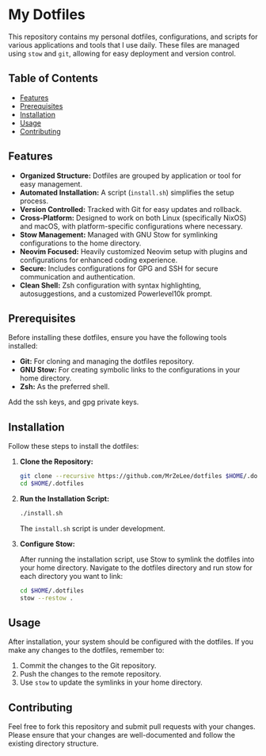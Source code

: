 # My Dotfiles

This repository contains my personal dotfiles, configurations, and scripts for
various applications and tools that I use daily. These files are managed using
`stow` and `git`, allowing for easy deployment and version control.

## Table of Contents

- [Features](#features)
- [Prerequisites](#prerequisites)
- [Installation](#installation)
- [Usage](#usage)
- [Contributing](#contributing)

## Features

- **Organized Structure:** Dotfiles are grouped by application or tool for easy
  management.
- **Automated Installation:** A script (`install.sh`) simplifies the setup
  process.
- **Version Controlled:** Tracked with Git for easy updates and rollback.
- **Cross-Platform:** Designed to work on both Linux (specifically NixOS) and
  macOS, with platform-specific configurations where necessary.
- **Stow Management:** Managed with GNU Stow for symlinking configurations to
  the home directory.
- **Neovim Focused:** Heavily customized Neovim setup with plugins and
  configurations for enhanced coding experience.
- **Secure:** Includes configurations for GPG and SSH for secure communication
  and authentication.
- **Clean Shell:** Zsh configuration with syntax highlighting, autosuggestions,
  and a customized Powerlevel10k prompt.

## Prerequisites

Before installing these dotfiles, ensure you have the following tools installed:

- **Git:** For cloning and managing the dotfiles repository.
- **GNU Stow:** For creating symbolic links to the configurations in your home
  directory.
- **Zsh:** As the preferred shell.

Add the ssh keys, and gpg private keys.

## Installation

Follow these steps to install the dotfiles:

1.  **Clone the Repository:**

    ```bash
    git clone --recursive https://github.com/MrZeLee/dotfiles $HOME/.dotfiles
    cd $HOME/.dotfiles
    ```

2.  **Run the Installation Script:**

    ```bash
    ./install.sh
    ```

    The `install.sh` script is under development.

3.  **Configure Stow:**

    After running the installation script, use Stow to symlink the dotfiles into
    your home directory. Navigate to the dotfiles directory and run stow for
    each directory you want to link:

    ```bash
    cd $HOME/.dotfiles
    stow --restow .
    ```

## Usage

After installation, your system should be configured with the dotfiles. If you
make any changes to the dotfiles, remember to:

1.  Commit the changes to the Git repository.
2.  Push the changes to the remote repository.
3.  Use `stow` to update the symlinks in your home directory.

## Contributing

Feel free to fork this repository and submit pull requests with your changes.
Please ensure that your changes are well-documented and follow the existing
directory structure.
